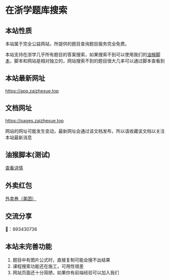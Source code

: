 # 在浙学题库搜索

## 本站性质

本站属于完全公益网站，所提供的题目查询题目服务完全免费。

本站支持在浙学几乎所有题目的答案搜索，如果搜索不到可以使用我们的[油猴脚本](油猴脚本.md)，脚本和网站是相对独立的，网站搜索不到的题目很大几率可以通过脚本查看到

## 本站最新网址

https://app.zaizhexue.top

## 文档网址
https://pages.zaizhexue.top

网站的网址可能发生变动，最新网址会通过该文档发布，所以请收藏该文档以关注本站最新消息

## 油猴脚本(测试)
[查看详情](油猴脚本.md)

## 外卖红包
[外卖券（美团）](外卖红包.md#美团)

## 交流分享

🐧：893430736

## 本站未完善功能

1. 题目中有图片公式时，直接复制可能会搜不出结果
2. 课程搜索功能还在施工，可用性很差
3. 网站页面还十分简陋，如果你有前端经验可以加入我们



